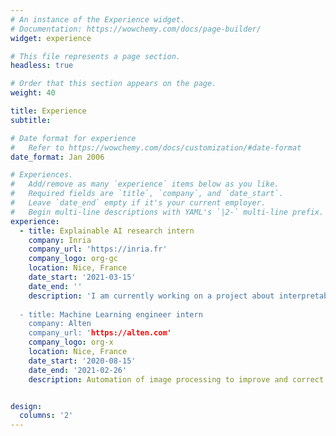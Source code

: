 ```yaml
---
# An instance of the Experience widget.
# Documentation: https://wowchemy.com/docs/page-builder/
widget: experience

# This file represents a page section.
headless: true

# Order that this section appears on the page.
weight: 40

title: Experience
subtitle:

# Date format for experience
#   Refer to https://wowchemy.com/docs/customization/#date-format
date_format: Jan 2006

# Experiences.
#   Add/remove as many `experience` items below as you like.
#   Required fields are `title`, `company`, and `date_start`.
#   Leave `date_end` empty if it's your current employer.
#   Begin multi-line descriptions with YAML's `|2-` multi-line prefix.
experience:
  - title: Explainable AI research intern
    company: Inria
    company_url: 'https://inria.fr'
    company_logo: org-gc
    location: Nice, France
    date_start: '2021-03-15'
    date_end: ''
    description: 'I am currently working on a project about interpretability and explainability of machine learning models as member of the [Maasai - Models and Algorithms for Artificial Intelligence](https://team.inria.fr/maasai/) team.
        
  - title: Machine Learning engineer intern
    company: Alten
    company_url: 'https://alten.com'
    company_logo: org-x
    location: Nice, France
    date_start: '2020-08-15'
    date_end: '2021-02-26'
    description: Automation of image processing to improve and correct images of scanned or photographed documents for the automatic extraction of relevant information.


design:
  columns: '2'
---
```

